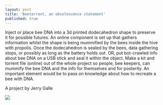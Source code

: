 ```yaml
---
layout: post
title: 'Beetorrent, an obsolescence statement'
published: true
---
```

Inject or place bee DNA into a 3d printed dodecahedron shape to preserve it for possible futures. An online component is set up that gathers information whilst the shape is being mummified by the bees inside the hive with propolis. Once the dodecahedron is sealed by the bees, data gathering stops, or possibly as long as the battery holds out. OR, put bot-crawled info about bee DNA on a USB stick and seal it within the object. Make a kit and torrent file (online) out of the whole project so people, bee keepers, can mummify the bee DNA and the info for themselves and for posterity. An important element would be to pass on knowledge about how to recreate a bee with DNA.

A project by Jerry Galle

![](https://tools-for-things-and-ideas.github.io/images/beetorrent_stars.jpg)
